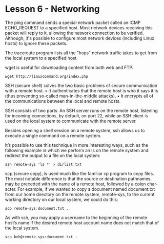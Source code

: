 # Lesson 6 - Networking

The ping command sends a special network packet called an ICMP ECHO_REQUEST to a specified host. Most network devices receiving this packet will reply to it, allowing the network connection to be verified. Although, it's possible to configure most network devices (including Linux hosts) to ignore these packets.

The traceroute program lists all the "hops" network traffic takes to get from the local system to a specified host. 

wget is useful for downloading content from both web and FTP. 

```
wget http://linuxcommand.org/index.php
```

SSH (secure shell) solves the two basic problems of secure communication with a remote host.
• It authenticates that the remote host is who it says it is (thus preventing so-called man-in-the-middle attacks).
• It encrypts all of the communications between the local and remote hosts.

SSH consists of two parts. An SSH server runs on the remote host, listening for incoming connections, by default, on port 22, while an SSH client is used on the local system to communicate with the remote server.

Besides opening a shell session on a remote system, ssh allows us to execute a single command on a remote system.

It’s possible to use this technique in more interesting ways, such as the following example in which we perform an ls on the remote system and redirect the output to a file on the local system:

```
ssh remote-sys 'ls *' > dirlist.txt
```

scp (secure copy), is used much like the familiar cp program to copy files. The most notable difference is that the source or destination pathnames may be preceded with the name of a remote host, followed by a colon char- acter. For example, if we wanted to copy a document named document.txt from our home directory on the remote system, remote-sys, to the current working directory on our local system, we could do this:

```
scp remote-sys:document.txt .
```

As with ssh, you may apply a username to the beginning of the remote host’s name if the desired remote host account name does not match that of the local system.

```
scp bob@remote-sys:document.txt .
```

